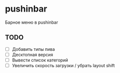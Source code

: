 # pushinbar
Барное меню в pushinbar


## TODO

- [ ] Добавить типы пива
- [ ] Десктопная версия
- [ ] Вывести список категорий
- [ ] Увеличить скорость загрузки / убрать layout shift
